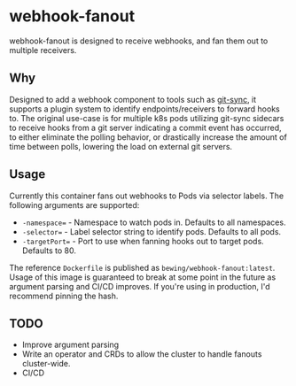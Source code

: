 # webhook-fanout

webhook-fanout is designed to receive webhooks, and fan them out to multiple receivers.

## Why
Designed to add a webhook component to tools such as
[git-sync](https://github.com/kubernetes/git-sync), it supports a
plugin system to identify endpoints/receivers to forward hooks to.
The original use-case is for multiple k8s pods utilizing git-sync
sidecars to receive hooks from a git server indicating a commit event
has occurred, to either eliminate the polling behavior, or drastically
increase the amount of time between polls, lowering the load on
external git servers.

## Usage
Currently this container fans out webhooks to Pods via selector labels.  The following arguments are supported:
* `-namespace=` - Namespace to watch pods in.  Defaults to all namespaces.
* `-selector=` - Label selector string to identify pods.  Defaults to all pods.
* `-targetPort=` - Port to use when fanning hooks out to target pods.  Defaults to 80.

The reference `Dockerfile` is published as `bewing/webhook-fanout:latest`.  Usage of this image is guaranteed to break at some point in the future as argument parsing and CI/CD improves.  If you're using in production, I'd recommend pinning the hash.

## TODO
* Improve argument parsing
* Write an operator and CRDs to allow the cluster to handle fanouts cluster-wide.
* CI/CD
